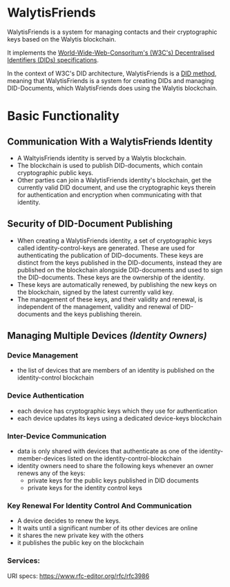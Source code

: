 # WalytisFriends

WalytisFriends is a system for managing contacts and their cryptographic keys based on the Walytis blockchain.

It implements the [World-Wide-Web-Consoritum's (W3C's) Decentralised Identifiers (DIDs) specifications](https://www.w3.org/TR/did-core/).

In the context of W3C's DID architecture, WalytisFriends is a [DID method](https://www.w3.org/TR/did-core/#methods),
meaning that WalytisFriends is a system for creating DIDs and managing DID-Documents, which WalytisFriends does using the Walytis blockchain.

# Basic Functionality

## Communication With a WalytisFriends Identity

- A WaltyisFriends identity is served by a Walytis blockchain.
- The blockchain is used to publish DID-documents, which contain cryptographic public keys.
- Other parties can join a WalytisFriends identity's blockchain, get the currently valid DID document, and use the cryptographic keys therein for authentication and encryption when communicating with that identity.

## Security of DID-Document Publishing

- When creating a WalytisFriends identity, a set of cryptographic keys called identity-control-keys are generated. These are used for authenticating the publication of DID-documents. These keys are distinct from the keys published in the DID-documents, instead they are published on the blockchain alongside DID-documents and used to sign the DID-documents. These keys are the ownership of the identity.
- These keys are automatically renewed, by publishing the new keys on the blockchain, signed by the latest currently valid key.
- The management of these keys, and their validity and renewal, is independent of the management, validity and renewal of DID-documents and the keys publishing therein.

## Managing Multiple Devices _(Identity Owners)_

### Device Management

- the list of devices that are members of an identity is published on the identity-control blockchain

### Device Authentication

- each device has cryptographic keys which they use for authentication
- each device updates its keys using a dedicated device-keys blockchain

### Inter-Device Communication

- data is only shared with devices that authenticate as one of the identity-member-devices listed on the identity-control-blockchain
- identity owners need to share the following keys whenever an owner renews any of the keys:
	- private keys for the public keys published in DID documents
	- private keys for the identity control keys

### Key Renewal For Identity Control And Communication

- A device decides to renew the keys.
- It waits until a significant number of its other devices are online
- it shares the new private key with the others
- it publishes the public key on the blockchain

### Services:

URI specs: https://www.rfc-editor.org/rfc/rfc3986
